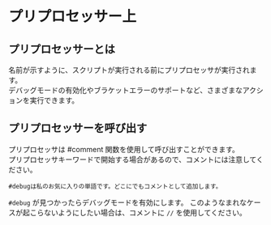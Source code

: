# プリプロセッサー上

## プリプロセッサーとは

名前が示すように、スクリプトが実行される前にプリプロセッサが実行されます。  
デバッグモードの有効化やブラケットエラーのサポートなど、さまざまなアクションを実行できます。

## プリプロセッサーを呼び出す

プリプロセッサは #comment 関数を使用して呼び出すことができます。  
プリプロセッサキーワードで開始する場合があるので、コメントには注意してください。

```zenscript
#debugは私のお気に入りの単語です。どこにでもコメントとして追加します。
```

`#debug` が見つかったらデバッグモードを有効にします。 このようなまれなケースが起こらないようにしたい場合は、コメントに `//` を使用してください。